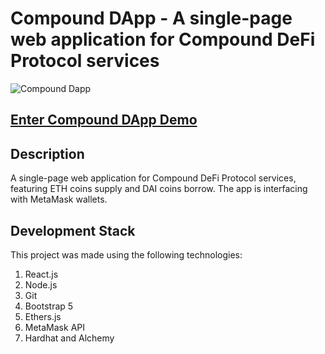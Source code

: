 # Compound DApp - A single-page web application for Compound DeFi Protocol services

![Compound Dapp](https://eamobileisrael.com/dapp.jpg)


## [Enter Compound DApp Demo](https://compound-dapp.herokuapp.com/)


## Description
A single-page web application for Compound DeFi Protocol services, featuring ETH coins supply and DAI coins borrow.
The app is interfacing with MetaMask wallets.

## Development Stack
This project was made using the following technologies:

1) React.js
2) Node.js
3) Git
4) Bootstrap 5
5) Ethers.js
6) MetaMask API
7) Hardhat and Alchemy

